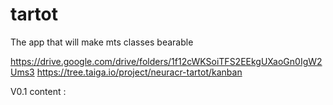 # tartot
The app that will make mts classes bearable

https://drive.google.com/drive/folders/1f12cWKSoiTFS2EEkgUXaoGn0IgW2Ums3 
https://tree.taiga.io/project/neuracr-tartot/kanban

V0.1 content :
